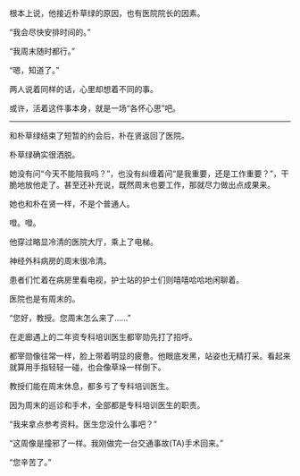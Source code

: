 根本上说，他接近朴草绿的原因，也有医院院长的因素。

“我会尽快安排时间的。”

“我周末随时都行。”

“嗯，知道了。”

两人说着同样的话，心里却想着不同的事。

或许，活着这件事本身，就是一场“各怀心思”吧。

* * *

和朴草绿结束了短暂的约会后，朴在贤返回了医院。

朴草绿确实很洒脱。

她没有问“今天不能陪我吗？”，也没有纠缠着问“是我重要，还是工作重要？”，干脆地放他走了。甚至还补充说，既然周末也要工作，那就尽力做出点成果来。

她也和朴在贤一样，不是个普通人。

噔。噔。

他穿过略显冷清的医院大厅，乘上了电梯。

神经外科病房的周末很冷清。

患者们忙着在病房里看电视，护士站的护士们则嘻嘻哈哈地闲聊着。

医院也是有周末的。

“您好，教授。您周末怎么来了……”

在走廊遇上的二年资专科培训医生都宰勋先打了招呼。

都宰勋像往常一样，脸上带着明显的疲惫。他眼底发黑，站姿也无精打采。看起来就算用手指轻轻一碰，也会像草垛一样倒下。

教授们能在周末休息，都多亏了专科培训医生。

因为周末的巡诊和手术，全部都是专科培训医生的职责。

“我来拿点参考资料。医生您没什么事吧？”

“这周像是撞邪了一样。我刚做完一台交通事故(TA)手术回来。”

“您辛苦了。”